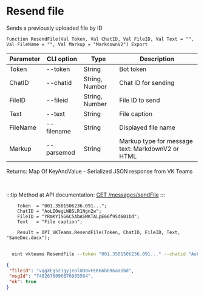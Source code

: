 ﻿---
sidebar_position: 6
---

# Resend file
 Sends a previously uploaded file by ID



`Function ResendFile(Val Token, Val ChatID, Val FileID, Val Text = "", Val FileName = "", Val Markup = "MarkdownV2") Export`

  | Parameter | CLI option | Type | Description |
  |-|-|-|-|
  | Token | --token | String | Bot token |
  | ChatID | --chatid | String, Number | Chat ID for sending |
  | FileID | --fileid | String, Number | File ID to send |
  | Text | --text | String | File caption |
  | FileName | --filename | String | Displayed file name |
  | Markup | --parsemod | String | Markup type for message text: MarkdownV2 or HTML |

  
  Returns:  Map Of KeyAndValue - Serialized JSON response from VK Teams

<br/>

:::tip
Method at API documentation: [GET /messages/sendFile](https://teams.vk.com/botapi/#/messages/get_messages_sendFile)
:::
<br/>


```bsl title="Code example"
    Token  = "001.3501506236.091...";
    ChatID = "AoLI0egLWBSLR1Ngn2w";
    FileID = "YRmKYI5G6C5AbASMKTALpE66f95d601bd";
    Text   = "File caption";

    Result = OPI_VKTeams.ResendFile(Token, ChatID, FileID, Text, "SameDoc.docx");
```



```sh title="CLI command example"
    
  oint vkteams ResendFile --token "001.3501506236.091..." --chatid "AoLI0egLWBSLR1Ngn2w" --fileid "sXhpbA5K2ZCOdG5ROIfRan66ba356d1bd" --text "File caption" --filename %filename% --parsemod %parsemod%

```

```json title="Result"
{
 "fileId": "vqgXEg5z1gyjeolUD8vFEK66bb96aa1bd",
 "msgId": "7402676090876985564",
 "ok": true
}
```
